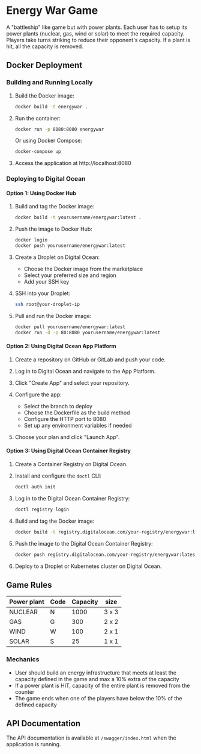 # Energy War Game

A "battleship" like game but with power plants. Each user has to setup its power plants (nuclear, gas, wind or solar) to meet the required capacity. Players take turns striking to reduce their opponent's capacity. If a plant is hit, all the capacity is removed.

## Docker Deployment

### Building and Running Locally

1. Build the Docker image:
   ```bash
   docker build -t energywar .
   ```

2. Run the container:
   ```bash
   docker run -p 8080:8080 energywar
   ```

   Or using Docker Compose:
   ```bash
   docker-compose up
   ```

3. Access the application at http://localhost:8080

### Deploying to Digital Ocean

#### Option 1: Using Docker Hub

1. Build and tag the Docker image:
   ```bash
   docker build -t yourusername/energywar:latest .
   ```

2. Push the image to Docker Hub:
   ```bash
   docker login
   docker push yourusername/energywar:latest
   ```

3. Create a Droplet on Digital Ocean:
   - Choose the Docker image from the marketplace
   - Select your preferred size and region
   - Add your SSH key

4. SSH into your Droplet:
   ```bash
   ssh root@your-droplet-ip
   ```

5. Pull and run the Docker image:
   ```bash
   docker pull yourusername/energywar:latest
   docker run -d -p 80:8080 yourusername/energywar:latest
   ```

#### Option 2: Using Digital Ocean App Platform

1. Create a repository on GitHub or GitLab and push your code.

2. Log in to Digital Ocean and navigate to the App Platform.

3. Click "Create App" and select your repository.

4. Configure the app:
   - Select the branch to deploy
   - Choose the Dockerfile as the build method
   - Configure the HTTP port to 8080
   - Set up any environment variables if needed

5. Choose your plan and click "Launch App".

#### Option 3: Using Digital Ocean Container Registry

1. Create a Container Registry on Digital Ocean.

2. Install and configure the `doctl` CLI:
   ```bash
   doctl auth init
   ```

3. Log in to the Digital Ocean Container Registry:
   ```bash
   doctl registry login
   ```

4. Build and tag the Docker image:
   ```bash
   docker build -t registry.digitalocean.com/your-registry/energywar:latest .
   ```

5. Push the image to the Digital Ocean Container Registry:
   ```bash
   docker push registry.digitalocean.com/your-registry/energywar:latest
   ```

6. Deploy to a Droplet or Kubernetes cluster on Digital Ocean.

## Game Rules

| Power plant | Code | Capacity | size  |
| ----------- | ---- | -------- | ----- |
| NUCLEAR     | N    | 1000     | 3 x 3 |
| GAS         | G    | 300      | 2 x 2 |
| WIND        | W    | 100      | 2 x 1 |
| SOLAR       | S    | 25       | 1 x 1 |

### Mechanics
- User should build an energy infrastructure that meets at least the capacity defined in the game and max a 10% extra of the capacity
- If a power plant is HIT, capacity of the entire plant is removed from the counter
- The game ends when one of the players have below the 10% of the defined capacity

## API Documentation

The API documentation is available at `/swagger/index.html` when the application is running.
